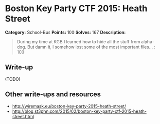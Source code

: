 # Boston Key Party CTF 2015: Heath Street

**Category:** School-Bus
**Points:** 100
**Solves:** 167
**Description:**

> During my time at KGB I learned how to hide all the stuff from alpha-dog. But damn it, I somehow lost some of the most important files... : 100

## Write-up

(TODO)

## Other write-ups and resources

* <http://wiremask.eu/boston-key-party-2015-heath-street/>
* <http://blog.st3phn.com/2015/02/boston-key-party-ctf-2015-heath-street.html>
